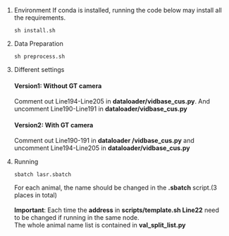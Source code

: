 1. Environment
   If conda is installed, running the code below may install all the requirements.
   ```
   sh install.sh
   ```

2. Data Preparation
   ```
   sh preprocess.sh
   ```

3. Different settings

    #### Version1: Without GT camera
    Comment out Line194-Line205 in **dataloader/vidbase_cus.py**. And uncomment Line190-Line191    in    **dataloader/vidbase_cus.py**  

    #### Version2: With GT camera

    Comment out Line190-191 in **dataloader /vidbase_cus.py** and uncomment Line194-Line205 in **dataloader/vidbase_cus.py**

4. Running
    ```
    sbatch lasr.sbatch
    ```
    For each animal, the name should be changed in the **.sbatch** script.(3 places in total)   
\
    **Important**: Each time the **address** in **scripts/template.sh Line22** need to be changed if running in the same node.
\
    The whole animal name list is contained in **val_split_list.py**



